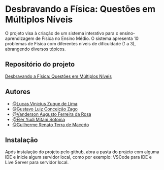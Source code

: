 # Desbravando a Física: Questões em Múltiplos Níveis

O projeto visa à criação de um sistema interativo para o ensino-aprendizagem de Física no Ensino Médio. O sistema apresenta 10 problemas de Física com diferentes níveis de dificuldade (1 a 3), abrangendo diversos tópicos.


## Repositório do projeto

[Desbravando a Física: Questões em Múltiplos Níveis](https://github.com/vandharlok/Certificadora)


## Autores

- [@Lucas Vinicius Zuque de Lima](https://www.github.com/Zuqueee)
- [@Gustavo Luiz Conceição Zago](https://www.github.com/ZagoXD)
- [@Vanderson Augusto Ferreira da Rosa](https://www.github.com/vandharlok)
- [@Éler Yudi Mitani Sotoma](https://www.github.com/ElerYudi)
- [@Guilherme Renato Terra de Macedo](https://www.github.com/GuilhermeRenato10)


## Instalação

Após instalação do projeto pelo github, abra a pasta do projeto com alguma IDE e inicie algum servidor local, como por exemplo: VSCode para IDE e Live Server para servidor local.

